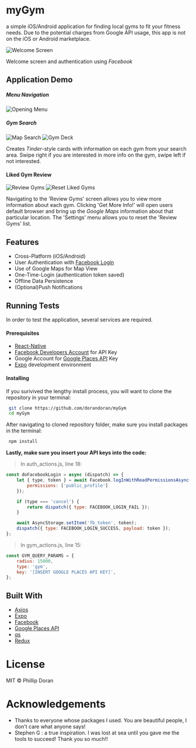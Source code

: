# myGym
a simple iOS/Android application for finding local gyms to fit your fitness needs. Due to the potential charges from
Google API usage, this app is not on the iOS or Android marketplace. 

![Welcome Screen](https://github.com/dorandoran/myGym/blob/master/images/welcome%20screen.gif)

Welcome screen and authentication using *Facebook* 

## Application Demo

##### Menu Navigation
![Opening Menu](https://github.com/dorandoran/myGym/blob/master/images/menu%20options.gif)

##### Gym Search 
![Map Search](https://github.com/dorandoran/myGym/blob/master/images/map%20search.gif)
![Gym Deck](https://github.com/dorandoran/myGym/blob/master/images/gym%20deck.gif)

Creates *Tinder*-style cards with information on each gym from your search area.
Swipe right if you are interested in more info on the gym, swipe left if not interested.

#### Liked Gym Review
![Review Gyms](https://github.com/dorandoran/myGym/blob/master/images/review%20gyms.gif)
![Reset Liked Gyms](https://github.com/dorandoran/myGym/blob/master/images/reset%20gyms.gif)

Navigating to the 'Review Gyms' screen allows you to view more information about each gym.
Clicking 'Get More Info!' will open users default browser and bring up the *Google Maps*
information about that particular location. The 'Settings' menu allows you to reset the 
'Review Gyms' list.

## Features
- Cross-Platform (iOS/Android)
- User Authentication with [Facebook Login](https://developers.facebook.com/docs/facebook-login)
- Use of Google Maps for Map View
- One-Time-Login (authentication token saved)
- Offline Data Persistence
- (Optional)Push Notifications

## Running Tests
In order to test the application, several services are required.

#### Prerequisites
- [React-Native](https://facebook.github.io/react-native/)
- [Facebook Developers Account](https://developers.facebook.com/) for API Key
- Google Account for [Google Places API](https://developers.google.com/places/) Key
- [Expo](https://expo.io/) development environment

#### Installing
If you surivived the lengthy install process, you will want to clone the repository in your terminal:
```sh
 git clone https://github.com/dorandoran/myGym
 cd myGym
```

After navigating to cloned repository folder, make sure you install packages in the terminal:
```sh
 npm install
```
 
**Lastly, make sure you insert your API keys into the code:**

> In auth_actions.js, line 18:
```javascript
const doFacebookLogin = async (dispatch) => {
    let { type, token } = await Facebook.logInWithReadPermissionsAsync('[INSERT FACEBOOK DEV KEY]', {
        permissions: ['public_profile']
    });

    if (type === 'cancel') {
        return dispatch({ type: FACEBOOK_LOGIN_FAIL });
    }

    await AsyncStorage.setItem('fb_token', token);
    dispatch({ type: FACEBOOK_LOGIN_SUCCESS, payload: token });
};
```

>In gym_actions.js, line 15:
```javascript
const GYM_QUERY_PARAMS = {
    radius: 15000,
    type: 'gym',
    key: '[INSERT GOOGLE PLACES API KEY]',
};
```
 
 ## Built With
 - [Axios](https://www.npmjs.com/package/axios)
 - [Expo](https://expo.io/)
 - [Facebook](https://developers.facebook.com/)
 - [Google Places API](https://developers.google.com/places/)
 - [qs](https://www.npmjs.com/package/qs)
 - [Redux](https://redux.js.org/)
 
 # License
 MIT &copy; Phillip Doran
 
 # Acknowledgements
 - Thanks to everyone whose packages I used. You are beautiful people, I don't care what anyone says!
 - Stephen G : a true inspiration. I was lost at sea until you gave me the tools to succeed! Thank you so much!!
